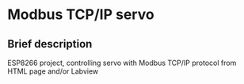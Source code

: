 # Modbus TCP/IP servo

## Brief description

ESP8266 project, controlling servo with Modbus TCP/IP protocol from HTML page and/or Labview
